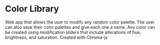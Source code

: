 # Color Library
Web app that allows the user to modify any random color palette. The user can also save their color palettes and give each one a name. Any color can be created using modification sliders that include alterations of hue, brightness, and saturation. Created with Chroma-js
